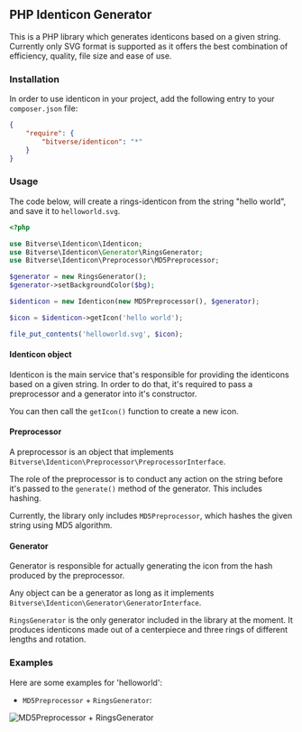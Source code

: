 ## PHP Identicon Generator

This is a PHP library which generates identicons based on a given string.
Currently only SVG format is supported as it offers the best combination of efficiency, quality, file size and ease of use.

### Installation

In order to use identicon in your project, add the following entry to your ```composer.json``` file:

```json
{
    "require": {
        "bitverse/identicon": "*"
    }
}
```

### Usage

The code below, will create a rings-identicon from the string "hello world", and save it to ```helloworld.svg```.

```php
<?php

use Bitverse\Identicon\Identicon;
use Bitverse\Identicon\Generator\RingsGenerator;
use Bitverse\Identicon\Preprocessor\MD5Preprocessor;

$generator = new RingsGenerator();
$generator->setBackgroundColor($bg);

$identicon = new Identicon(new MD5Preprocessor(), $generator);

$icon = $identicon->getIcon('hello world');

file_put_contents('helloworld.svg', $icon);
```

#### Identicon object

Identicon is the main service that's responsible for providing the identicons based on a given string. In order to do that, it's required to pass a preprocessor and a generator into it's constructor.

You can then call the ```getIcon()``` function to create a new icon.

#### Preprocessor

A preprocessor is an object that implements ```Bitverse\Identicon\Preprocessor\PreprocessorInterface```.

The role of the preprocessor is to conduct any action on the string before it's passed to the ```generate()``` method of the generator. This includes hashing.

Currently, the library only includes ```MD5Preprocessor```, which hashes the given string using MD5 algorithm.

#### Generator

Generator is responsible for actually generating the icon from the hash produced by the preprocessor.

Any object can be a generator as long as it implements ```Bitverse\Identicon\Generator\GeneratorInterface```.

```RingsGenerator``` is the only generator included in the library at the moment. It produces identicons made out of a centerpiece and three rings of different lengths and rotation.

### Examples

Here are some examples for 'helloworld':

- ```MD5Preprocessor``` + ```RingsGenerator```:

![MD5Preprocessor + RingsGenerator](https://cdn.rawgit.com/bitverseio/identicon/master/docs/icons/md5_rings.svg)
